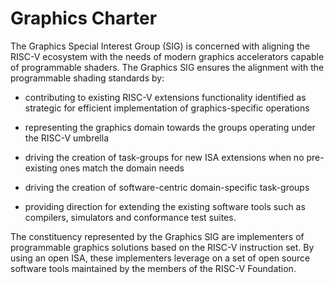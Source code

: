 # Graphics Charter

The Graphics Special Interest Group (SIG) is concerned with aligning the RISC-V ecosystem with the needs of modern graphics accelerators capable of programmable shaders. The Graphics SIG ensures the alignment with the programmable shading standards by:

* contributing to existing RISC-V extensions functionality identified as strategic for efficient implementation of graphics-specific operations

* representing the graphics domain towards the groups operating under the RISC-V umbrella

* driving the creation of task-groups for new ISA extensions when no pre-existing ones match the domain needs

* driving the creation of software-centric domain-specific task-groups

* providing direction for extending the existing software tools such as compilers, simulators and conformance test suites.

The constituency represented by the Graphics SIG are implementers of programmable graphics solutions based on the RISC-V instruction set. By using an open ISA, these implementers leverage on a set of open source software tools maintained by the members of the RISC-V Foundation.
